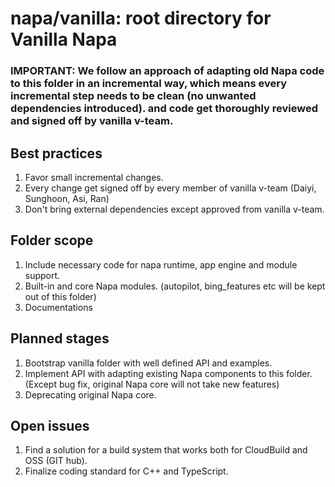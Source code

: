 # napa/vanilla: root directory for Vanilla Napa 

### IMPORTANT: We follow an approach of adapting old Napa code to this folder in an incremental way, which means every incremental step needs to be clean (no unwanted dependencies introduced). and code get thoroughly reviewed and signed off by vanilla v-team.

## **Best practices**
1. Favor small incremental changes.
2. Every change get signed off by every member of vanilla v-team (Daiyi, Sunghoon, Asi, Ran)
3. Don't bring external dependencies except approved from vanilla v-team.

## **Folder scope**
1. Include necessary code for napa runtime, app engine and module support.
2. Built-in and core Napa modules. (autopilot, bing_features etc will be kept out of this folder)
3. Documentations

## **Planned stages**
1. Bootstrap vanilla folder with well defined API and examples.
2. Implement API with adapting existing Napa components to this folder. (Except bug fix, original Napa core will not take new features)
3. Deprecating original Napa core.

## **Open issues**
1. Find a solution for a build system that works both for CloudBuild and OSS (GIT hub).
2. Finalize coding standard for C++ and TypeScript.